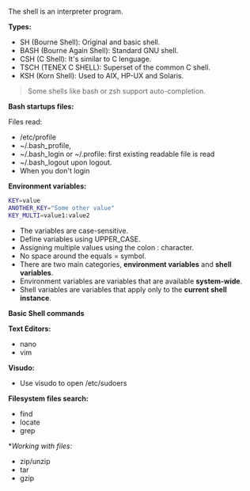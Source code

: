 The shell is an interpreter program.

**Types:**

- SH (Bourne Shell): Original and basic shell.
- BASH (Bourne Again Shell): Standard GNU shell.
- CSH (C Shell): It's similar to C lenguage.
- TSCH (TENEX C SHELL): Superset of the common C shell.
- KSH (Korn Shell): Used to AIX, HP-UX and Solaris.

> Some shells like bash or zsh support auto-completion.

**Bash startups files:**

Files read:

- /etc/profile
- ~/.bash_profile,
- ~/.bash_login or ~/.profile: first existing readable file is read
- ~/.bash_logout upon logout.
- When you don't login

**Environment variables:**

```bash
KEY=value
ANOTHER_KEY="Some other value"
KEY_MULTI=value1:value2
```

- The variables are case-sensitive.
- Define variables using UPPER_CASE.
- Assigning multiple values using the colon : character.
- No space around the equals = symbol.
- There are two main categories, **environment variables** and **shell variables**.
- Environment variables are variables that are available **system-wide**.
- Shell variables are variables that apply only to the **current shell instance**.

**Basic Shell commands**

**Text Editors:**

- nano
- vim

**Visudo:**

- Use visudo to open /etc/sudoers

**Filesystem files search:**

- find
- locate
- grep

**Working with files:*

- zip/unzip
- tar
- gzip
